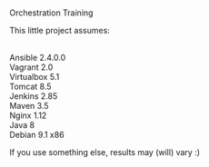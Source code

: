 #
Orchestration Training

This little project assumes:

<br>  Ansible 2.4.0.0
<br>  Vagrant 2.0
<br>  Virtualbox 5.1
<br>  Tomcat 8.5
<br>  Jenkins 2.85
<br>  Maven 3.5
<br>  Nginx 1.12
<br>  Java 8
<br>  Debian 9.1 x86


If you use something else, results may (will) vary :)
